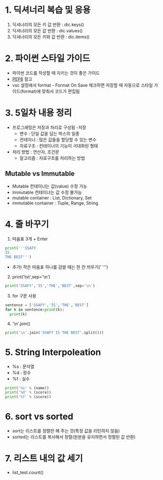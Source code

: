 # 1. 딕셔너리 복습 및 응용

1. 딕셔너리의 모든 키 값 반환 : dic.keys()
2. 딕셔너리의 모든 값 반환 : dic.values()
3. 딕셔너리의 모든 키와 값 반환 : dic.items()

# 2. 파이썬 스타일 가이드

- 파이썬 코드를 작성할 때 지키는 것이 좋은 가이드
- [PEP8](https://peps.python.org/pep-0008/) 참고
- vsc 설정에서 format - Format On Save 체크하면 저장할 때 자동으로 스타일 가이드(format)에 맞춰서 코드가 편집됨

# 3. 5일차 내용 정리

- 프로그래밍은 저장과 처리로 구성됨
-저장
  - 변수 : 단일 값을 담는 박스의 일종
  - 컨테이너 : 많은 값들을 할당할 수 있는 변수
  - 자료구조 : 컨테이너의 기능이 극대화된 형태
- 처리 방법 : 연산자, 조건문
  - 알고리즘 : 자료구조를 처리하는 방법

## Mutable vs Immutable

- Mutable 컨테이너는 값(value) 수정 가능
- Immutable 컨테이너는 값 수정 불가능
- mutable container : List, Dictionary, Set
- immutable container : Tuple, Range, String

# 4. 줄 바꾸기

1. 따옴표 3개 + Enter

```python
print('''SSAFY
IS
THE BEST''')
```
  - 추가) 작은 따옴표 하나를 감쌀 때는 한 칸 띄우기(' ''')

2. print('txt',sep='\n')

```python
print('SSAFY','IS','THE','BEST',sep='\n')
```
3. for 구문 사용

```python
sentence = ['SSAFY','IS','THE','BEST']
for k in sentence:print(k):
  print(k)
```

4. '\n'.join()

```python
print('\n'.join('SSAFY IS THE BEST'.split()))
```

# 5. String Interpoleation

- %s : 문자열
- %d : 정수
- %f : 실수

```python
print('%s' % (name))
print('%d' % (score))
print('%f' % (score))
```

# 6. sort vs sorted

- sort는 리스트를 정렬만 해 주는 것(특정 값을 리턴하지 않음)
- sorted는 리스트를 복사해서 정렬(원본을 유지하면서 정렬된 값 반환)

# 7. 리스트 내의 값 세기

- list_test.count()